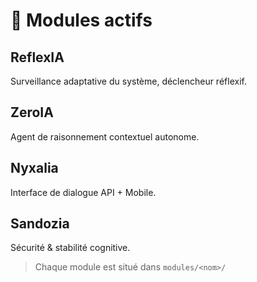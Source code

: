 # 🧠 Modules actifs

## ReflexIA
Surveillance adaptative du système, déclencheur réflexif.

## ZeroIA
Agent de raisonnement contextuel autonome.

## Nyxalia
Interface de dialogue API + Mobile.

## Sandozia
Sécurité & stabilité cognitive.

> Chaque module est situé dans `modules/<nom>/`